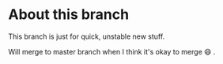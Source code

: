 # About this branch
This branch is just for quick, unstable new stuff.

Will merge to master branch when I think it's okay to merge :smile: .
